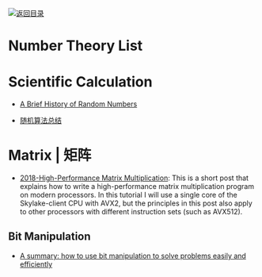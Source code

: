 [![返回目录](https://user-images.githubusercontent.com/5803001/38079637-ff0abcf0-3371-11e8-9b76-ad651620afc7.jpg)](https://github.com/wx-chevalier/Awesome-Lists)

# Number Theory List

# Scientific Calculation

- [A Brief History of Random Numbers](http://6me.us/RJNQ)

- [随机算法总结](http://www.jianshu.com/p/f8e7070c1c6b)

# Matrix | 矩阵

- [2018-High-Performance Matrix Multiplication](https://gist.github.com/nadavrot/5b35d44e8ba3dd718e595e40184d03f0): This is a short post that explains how to write a high-performance matrix multiplication program on modern processors. In this tutorial I will use a single core of the Skylake-client CPU with AVX2, but the principles in this post also apply to other processors with different instruction sets (such as AVX512).

## Bit Manipulation

- [A summary: how to use bit manipulation to solve problems easily and efficiently](https://parg.co/b2c)
